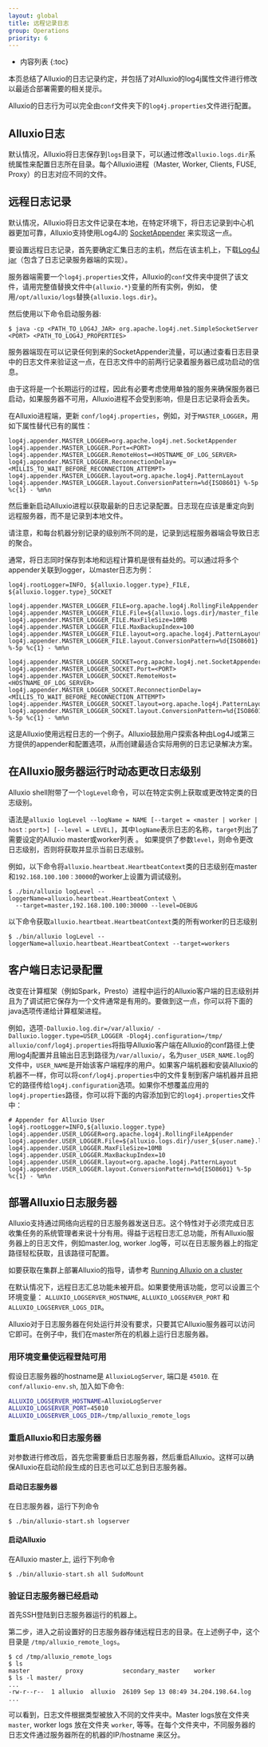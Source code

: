 ```yaml
---
layout: global
title: 远程记录日志
group: Operations
priority: 6
---
```


* 内容列表
{:toc}

本页总结了Alluxio的日志记录约定，并包括了对Alluxio的log4j属性文件进行修改以最适合部署需要的相关提示。

Alluxio的日志行为可以完全由`conf`文件夹下的`log4j.properties`文件进行配置。

## Alluxio日志

默认情况，Alluxio将日志保存到`logs`目录下，可以通过修改`alluxio.logs.dir`系统属性来配置日志所在目录。每个Alluxio进程（Master, Worker, Clients, FUSE, Proxy）的日志对应不同的文件。

## 远程日志记录

默认情况，Alluxio将日志文件记录在本地，在特定环境下，将日志记录到中心机器更加可靠，Alluxio支持使用Log4J的
[SocketAppender](https://logging.apache.org/log4j/1.2/apidocs/org/apache/log4j/net/SocketAppender.html)
来实现这一点。

要设置远程日志记录，首先要确定汇集日志的主机，然后在该主机上，下载[Log4J jar](https://mvnrepository.com/artifact/log4j/log4j/1.2.17)（包含了日志记录服务器端的实现）。

服务器端需要一个`log4j.properties`文件，Alluxio的`conf`文件夹中提供了该文件，请用完整值替换文件中`{alluxio.*}`变量的所有实例，例如，
使用`/opt/alluxio/logs`替换`{alluxio.logs.dir}`。

然后使用以下命令启动服务器:

```console
$ java -cp <PATH_TO_LOG4J_JAR> org.apache.log4j.net.SimpleSocketServer <PORT> <PATH_TO_LOG4J_PROPERTIES>
```

服务器端现在可以记录任何到来的SocketAppender流量，可以通过查看日志目录中的日志文件来验证这一点，在日志文件中的前两行记录着服务器已成功启动的信息。

由于这将是一个长期运行的过程，因此有必要考虑使用单独的服务来确保服务器已启动，如果服务器不可用，Alluxio进程不会受到影响，但是日志记录将会丢失。

在Alluxio进程端，更新 `conf/log4j.properties`，例如，对于`MASTER_LOGGER`，用如下属性替代已有的属性：

```
log4j.appender.MASTER_LOGGER=org.apache.log4j.net.SocketAppender
log4j.appender.MASTER_LOGGER.Port=<PORT>
log4j.appender.MASTER_LOGGER.RemoteHost=<HOSTNAME_OF_LOG_SERVER>
log4j.appender.MASTER_LOGGER.ReconnectionDelay=<MILLIS_TO_WAIT_BEFORE_RECONNECTION_ATTEMPT>
log4j.appender.MASTER_LOGGER.layout=org.apache.log4j.PatternLayout
log4j.appender.MASTER_LOGGER.layout.ConversionPattern=%d{ISO8601} %-5p %c{1} - %m%n
```

然后重新启动Alluxio进程以获取最新的日志记录配置。日志现在应该是重定向到远程服务器，而不是记录到本地文件。

请注意，和每台机器分别记录的级别所不同的是，记录到远程服务器端会导致日志的聚合。

通常，将日志同时保存到本地和远程计算机是很有益处的。可以通过将多个appender关联到logger，以master日志为例：

```
log4j.rootLogger=INFO, ${alluxio.logger.type}_FILE, ${alluxio.logger.type}_SOCKET

log4j.appender.MASTER_LOGGER_FILE=org.apache.log4j.RollingFileAppender
log4j.appender.MASTER_LOGGER_FILE.File=${alluxio.logs.dir}/master_file.log
log4j.appender.MASTER_LOGGER_FILE.MaxFileSize=10MB
log4j.appender.MASTER_LOGGER_FILE.MaxBackupIndex=100
log4j.appender.MASTER_LOGGER_FILE.layout=org.apache.log4j.PatternLayout
log4j.appender.MASTER_LOGGER_FILE.layout.ConversionPattern=%d{ISO8601} %-5p %c{1} - %m%n

log4j.appender.MASTER_LOGGER_SOCKET=org.apache.log4j.net.SocketAppender
log4j.appender.MASTER_LOGGER_SOCKET.Port=<PORT>
log4j.appender.MASTER_LOGGER_SOCKET.RemoteHost=<HOSTNAME_OF_LOG_SERVER>
log4j.appender.MASTER_LOGGER_SOCKET.ReconnectionDelay=<MILLIS_TO_WAIT_BEFORE_RECONNECTION_ATTEMPT>
log4j.appender.MASTER_LOGGER_SOCKET.layout=org.apache.log4j.PatternLayout
log4j.appender.MASTER_LOGGER_SOCKET.layout.ConversionPattern=%d{ISO8601} %-5p %c{1} - %m%n
```

这是Alluxio使用远程日志的一个例子。Alluxio鼓励用户探索各种由Log4J或第三方提供的appender和配置选项，从而创建最适合实际用例的日志记录解决方案。

## 在Alluxio服务器运行时动态更改日志级别

Alluxio shell附带了一个`logLevel`命令，可以在特定实例上获取或更改特定类的日志级别。

语法是`alluxio logLevel --logName = NAME [--target = <master | worker | host：port>] [--level = LEVEL]`，其中`logName`表示日志的名称，`target`列出了需要设定的Alluxio master或worker列表 。 如果提供了参数`level`，则命令更改日志级别，否则将获取并显示当前日志级别。

例如，以下命令将`alluxio.heartbeat.HeartbeatContext`类的日志级别在master和`192.168.100.100：30000`的worker上设置为调试级别。

```console
$ ./bin/alluxio logLevel --loggerName=alluxio.heartbeat.HeartbeatContext \
  --target=master,192.168.100.100:30000 --level=DEBUG
```

以下命令获取`alluxio.heartbeat.HeartbeatContext`类的所有worker的日志级别
```console
$ ./bin/alluxio logLevel --loggerName=alluxio.heartbeat.HeartbeatContext --target=workers
```

## 客户端日志记录配置

改变在计算框架（例如Spark，Presto）进程中运行的Alluxio客户端的日志级别并且为了调试把它保存为一个文件通常是有用的。要做到这一点，你可以将下面的java选项传递给计算框架进程。

例如，选项`-Dalluxio.log.dir=/var/alluxio/ -Dalluxio.logger.type=USER_LOGGER -Dlog4j.configuration=/tmp/
alluxio/conf/log4j.properties`将指导Alluxio客户端在Alluxio的conf路径上使用log4j配置并且输出日志到路径为`/var/alluxio/`，名为`user_USER_NAME.log`的文件中，`USER_NAME`是开始该客户端程序的用户。如果客户端机器和安装Alluxio的机器不一样，你可以将`conf/log4j.properties`中的文件复制到客户端机器并且把它的路径传给`log4j.configuration`选项。如果你不想覆盖应用的`log4j.properties`路径，你可以将下面的内容添加到它的`log4j.properties`文件中：

```
# Appender for Alluxio User
log4j.rootLogger=INFO,${alluxio.logger.type}
log4j.appender.USER_LOGGER=org.apache.log4j.RollingFileAppender
log4j.appender.USER_LOGGER.File=${alluxio.logs.dir}/user_${user.name}.log
log4j.appender.USER_LOGGER.MaxFileSize=10MB
log4j.appender.USER_LOGGER.MaxBackupIndex=10
log4j.appender.USER_LOGGER.layout=org.apache.log4j.PatternLayout
log4j.appender.USER_LOGGER.layout.ConversionPattern=%d{ISO8601} %-5p %c{1} - %m%n
```

## 部署Alluxio日志服务器
Alluxio支持通过网络向远程的日志服务器发送日志。这个特性对于必须完成日志收集任务的系统管理者来说十分有用。得益于远程日志汇总功能，所有Alluxio服务器上的日志文件，例如master.log, worker
.log等，可以在日志服务器上的指定路径轻松获取，且该路径可配置。

如要获取在集群上部署Alluxio的指导，请参考 [Running Alluxio on a cluster](Running-Alluxio-on-a-Cluster.html)

在默认情况下，远程日志汇总功能未被开启。如果要使用该功能，您可以设置三个环境变量： `ALLUXIO_LOGSERVER_HOSTNAME`, `ALLUXIO_LOGSERVER_PORT` 和
`ALLUXIO_LOGSERVER_LOGS_DIR`。

Alluxio对于日志服务器在何处运行并没有要求，只要其它Alluxio服务器可以访问它即可。在例子中，我们在master所在的机器上运行日志服务器。

### 用环境变量使远程登陆可用
假设日志服务器的hostname是 `AlluxioLogServer`, 端口是 `45010`.
在`conf/alluxio-env.sh`, 加入如下命令:

```bash
ALLUXIO_LOGSERVER_HOSTNAME=AlluxioLogServer
ALLUXIO_LOGSERVER_PORT=45010
ALLUXIO_LOGSERVER_LOGS_DIR=/tmp/alluxio_remote_logs
```

### 重启Alluxio和日志服务器
对参数进行修改后，首先您需要重启日志服务器，然后重启Alluxio。这样可以确保Alluxio在启动阶段生成的日志也可以汇总到日志服务器。

#### 启动日志服务器
在日志服务器，运行下列命令
```console
$ ./bin/alluxio-start.sh logserver
```

#### 启动Alluxio
在Alluxio master上, 运行下列命令
```console
$ ./bin/alluxio-start.sh all SudoMount
```

### 验证日志服务器已经启动
首先SSH登陆到日志服务器运行的机器上。

第二步，进入之前设置好的日志服务器存储远程日志的目录。在上述例子中，这个目录是 `/tmp/alluxio_remote_logs`。

```console
$ cd /tmp/alluxio_remote_logs
$ ls
master          proxy           secondary_master    worker
$ ls -l master/
...
-rw-r--r--  1 alluxio  alluxio  26109 Sep 13 08:49 34.204.198.64.log
...
```

可以看到，日志文件根据类型被放入不同的文件夹中。Master logs放在文件夹  `master`, worker logs 放在文件夹 `worker`,
等等。在每个文件夹中，不同服务器的日志文件通过服务器所在的机器的IP/hostname 来区分。
